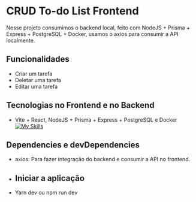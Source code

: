 # CRUD To-do List Frontend
Nesse projeto consumimos o backend local, feito com NodeJS + Prisma + Express + PostgreSQL + Docker, usamos o axios 
para consumir a API localmente.

## Funcionalidades
- Criar um tarefa
- Deletar uma tarefa
- Editar uma tarefa


## Tecnologias no Frontend e no Backend
- Vite + React, NodeJS + Prisma + Express + PostgreSQL e Docker
[![My Skills](https://skillicons.dev/icons?i=vite,react,prisma,nodejs,express,postgresql,docker,&perline=10)](https://skillicons.dev)


## Dependencies e devDependencies
- axios: Para fazer integração do backend e consumir a API no frontend.

- ## Iniciar a aplicação
- Yarn dev ou npm run dev
